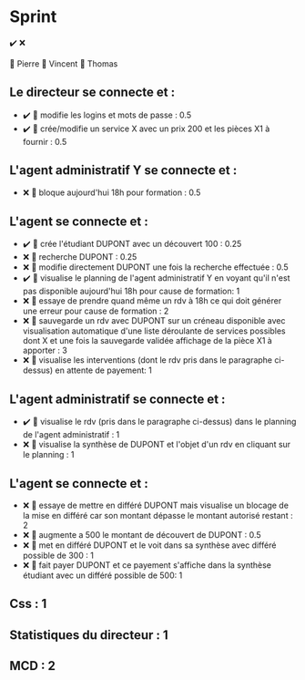 # Sprint
✔️ ❌

🍮 Pierre
🎹 Vincent
🛶 Thomas

## Le directeur se connecte et :
* ✔️ 🍮 modifie les logins et mots de passe : 0.5
* ✔️ 🍮 crée/modifie un service X avec un prix 200 et les pièces X1 à fournir : 0.5
## L'agent administratif Y se connecte et :
* ❌ 🎹 bloque aujourd'hui 18h pour formation : 0.5
## L'agent se connecte et :
* ✔️ 🍮 crée l'étudiant DUPONT avec un découvert 100 : 0.25
* ❌ 🍮 recherche DUPONT : 0.25
* ❌ 🍮 modifie directement DUPONT une fois la recherche effectuée : 0.5
* ✔️ 🛶 visualise le planning de l'agent administratif Y en voyant qu'il n'est pas disponible aujourd'hui 18h pour cause de formation: 1
* ❌ 🎹 essaye de prendre quand même un rdv à 18h ce qui doit générer une erreur pour cause de formation : 2
* ❌ 🎹 sauvegarde un rdv avec DUPONT sur un créneau disponible avec visualisation automatique d'une liste déroulante de services possibles dont X et une fois la sauvegarde validée affichage de la pièce X1 à apporter : 3
* ❌ 🎹 visualise les interventions (dont le rdv pris dans le paragraphe ci-dessus) en attente de payement: 1
## L'agent administratif se connecte et :
* ✔️ 🛶 visualise le rdv (pris dans le paragraphe ci-dessus) dans le planning de l'agent administratif : 1
* ❌ 🍮 visualise la synthèse de DUPONT et l'objet d'un rdv en cliquant sur le planning : 1
## L'agent se connecte et :
* ❌ 🛶 essaye de mettre en différé DUPONT mais visualise un blocage de la mise en différé car son montant dépasse le montant autorisé restant : 2
* ❌ 🛶 augmente a 500 le montant de découvert de DUPONT : 0.5
* ❌ 🛶 met en différé DUPONT et le voit dans sa synthèse avec différé possible de 300 : 1
* ❌ 🛶 fait payer DUPONT et ce payement s'affiche dans la synthèse étudiant avec un différé possible de 500: 1
## Css : 1
## Statistiques du directeur : 1
## MCD : 2
